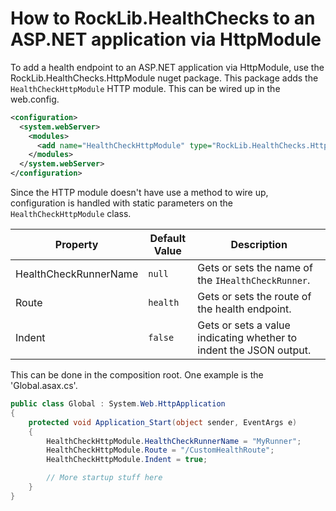 # How to RockLib.HealthChecks to an ASP.NET application via HttpModule

To add a health endpoint to an ASP.NET application via HttpModule, use the RockLib.HealthChecks.HttpModule nuget package. This package adds the `HealthCheckHttpModule` HTTP module. This can be wired up in the web.config.

```xml
<configuration>
  <system.webServer>
    <modules>
      <add name="HealthCheckHttpModule" type="RockLib.HealthChecks.HttpModule.HealthCheckHttpModule" preCondition="managedHandler" />
    </modules>
  </system.webServer>
</configuration>
```

Since the HTTP module doesn't have use a method to wire up, configuration is handled with static parameters on the `HealthCheckHttpModule` class.

Property               | Default Value      | Description
---------------------- | ------------------ | -----------
HealthCheckRunnerName  | `null`             | Gets or sets the name of the `IHealthCheckRunner`.
Route                  | `health`           | Gets or sets the route of the health endpoint.
Indent                 | `false`            | Gets or sets a value indicating whether to indent the JSON output.

This can be done in the composition root. One example is the 'Global.asax.cs'.

```c#
public class Global : System.Web.HttpApplication
{
    protected void Application_Start(object sender, EventArgs e)
    {
        HealthCheckHttpModule.HealthCheckRunnerName = "MyRunner";
        HealthCheckHttpModule.Route = "/CustomHealthRoute";
        HealthCheckHttpModule.Indent = true;

        // More startup stuff here
    }
}
```